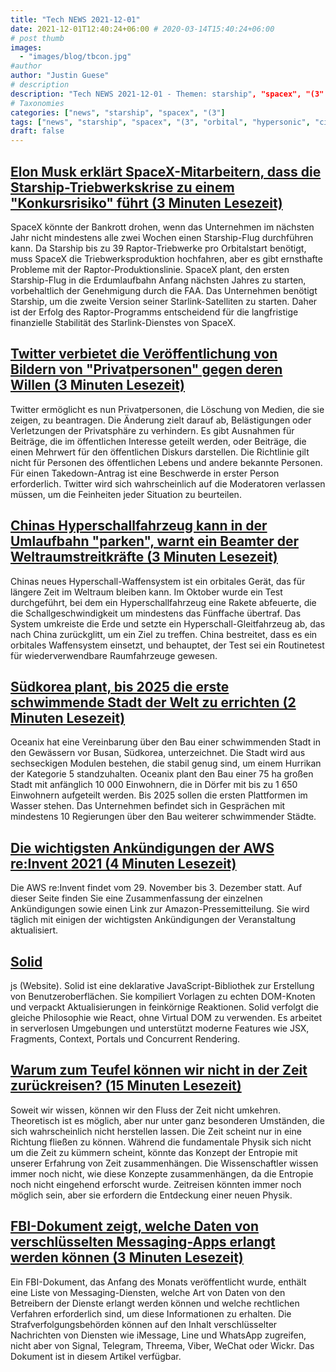 ```yaml
---
title: "Tech NEWS 2021-12-01"
date: 2021-12-01T12:40:24+06:00 # 2020-03-14T15:40:24+06:00
# post thumb
images:
  - "images/blog/tbcon.jpg"
#author
author: "Justin Guese"
# description
description: "Tech NEWS 2021-12-01 - Themen: starship", "spacex", "(3"
# Taxonomies
categories: ["news", "starship", "spacex", "(3"]
tags: ["news", "starship", "spacex", "(3", "orbital", "hypersonic", "city"]
draft: false
---
```


## [Elon Musk erklärt SpaceX-Mitarbeitern, dass die Starship-Triebwerkskrise zu einem "Konkursrisiko" führt (3 Minuten Lesezeit)](https://www.cnbc.com/2021/11/30/elon-musk-to-spacex-starships-raptor-engine-crisis-risks-bankruptcy.html)

 SpaceX könnte der Bankrott drohen, wenn das Unternehmen im nächsten Jahr nicht mindestens alle zwei Wochen einen Starship-Flug durchführen kann. Da Starship bis zu 39 Raptor-Triebwerke pro Orbitalstart benötigt, muss SpaceX die Triebwerksproduktion hochfahren, aber es gibt ernsthafte Probleme mit der Raptor-Produktionslinie. SpaceX plant, den ersten Starship-Flug in die Erdumlaufbahn Anfang nächsten Jahres zu starten, vorbehaltlich der Genehmigung durch die FAA. Das Unternehmen benötigt Starship, um die zweite Version seiner Starlink-Satelliten zu starten. Daher ist der Erfolg des Raptor-Programms entscheidend für die langfristige finanzielle Stabilität des Starlink-Dienstes von SpaceX.

## [Twitter verbietet die Veröffentlichung von Bildern von "Privatpersonen" gegen deren Willen (3 Minuten Lesezeit)](https://www.theverge.com/2021/11/30/22809746/twitter-ban-personal-information-private-media-photo-videos-harassment?scrolla=5eb6d68b7fedc32c19ef33b4)

 Twitter ermöglicht es nun Privatpersonen, die Löschung von Medien, die sie zeigen, zu beantragen. Die Änderung zielt darauf ab, Belästigungen oder Verletzungen der Privatsphäre zu verhindern. Es gibt Ausnahmen für Beiträge, die im öffentlichen Interesse geteilt werden, oder Beiträge, die einen Mehrwert für den öffentlichen Diskurs darstellen. Die Richtlinie gilt nicht für Personen des öffentlichen Lebens und andere bekannte Personen. Für einen Takedown-Antrag ist eine Beschwerde in erster Person erforderlich. Twitter wird sich wahrscheinlich auf die Moderatoren verlassen müssen, um die Feinheiten jeder Situation zu beurteilen.

## [Chinas Hyperschallfahrzeug kann in der Umlaufbahn "parken", warnt ein Beamter der Weltraumstreitkräfte (3 Minuten Lesezeit)](https://interestingengineering.com/chinas-hypersonic-vehicle-can-park-in-orbit-warns-a-space-force-official)

 Chinas neues Hyperschall-Waffensystem ist ein orbitales Gerät, das für längere Zeit im Weltraum bleiben kann. Im Oktober wurde ein Test durchgeführt, bei dem ein Hyperschallfahrzeug eine Rakete abfeuerte, die die Schallgeschwindigkeit um mindestens das Fünffache übertraf. Das System umkreiste die Erde und setzte ein Hyperschall-Gleitfahrzeug ab, das nach China zurückglitt, um ein Ziel zu treffen. China bestreitet, dass es ein orbitales Waffensystem einsetzt, und behauptet, der Test sei ein Routinetest für wiederverwendbare Raumfahrzeuge gewesen.

## [Südkorea plant, bis 2025 die erste schwimmende Stadt der Welt zu errichten (2 Minuten Lesezeit)](https://www.globalconstructionreview.com/south-korea-plans-to-host-worlds-first-floating-city-by-2025/)

 Oceanix hat eine Vereinbarung über den Bau einer schwimmenden Stadt in den Gewässern vor Busan, Südkorea, unterzeichnet. Die Stadt wird aus sechseckigen Modulen bestehen, die stabil genug sind, um einem Hurrikan der Kategorie 5 standzuhalten. Oceanix plant den Bau einer 75 ha großen Stadt mit anfänglich 10 000 Einwohnern, die in Dörfer mit bis zu 1 650 Einwohnern aufgeteilt werden. Bis 2025 sollen die ersten Plattformen im Wasser stehen. Das Unternehmen befindet sich in Gesprächen mit mindestens 10 Regierungen über den Bau weiterer schwimmender Städte.

## [Die wichtigsten Ankündigungen der AWS re:Invent 2021 (4 Minuten Lesezeit)](https://aws.amazon.com/blogs/aws/top-announcements-of-aws-reinvent-2021/)

 Die AWS re:Invent findet vom 29. November bis 3. Dezember statt. Auf dieser Seite finden Sie eine Zusammenfassung der einzelnen Ankündigungen sowie einen Link zur Amazon-Pressemitteilung. Sie wird täglich mit einigen der wichtigsten Ankündigungen der Veranstaltung aktualisiert.

## [Solid](https://www.solidjs.com/)

js (Website). Solid ist eine deklarative JavaScript-Bibliothek zur Erstellung von Benutzeroberflächen. Sie kompiliert Vorlagen zu echten DOM-Knoten und verpackt Aktualisierungen in feinkörnige Reaktionen. Solid verfolgt die gleiche Philosophie wie React, ohne Virtual DOM zu verwenden. Es arbeitet in serverlosen Umgebungen und unterstützt moderne Features wie JSX, Fragments, Context, Portals und Concurrent Rendering.

## [Warum zum Teufel können wir nicht in der Zeit zurückreisen? (15 Minuten Lesezeit)](https://arstechnica.com/science/2021/11/why-the-expletive-cant-we-travel-back-in-time/)

 Soweit wir wissen, können wir den Fluss der Zeit nicht umkehren. Theoretisch ist es möglich, aber nur unter ganz besonderen Umständen, die sich wahrscheinlich nicht herstellen lassen. Die Zeit scheint nur in eine Richtung fließen zu können. Während die fundamentale Physik sich nicht um die Zeit zu kümmern scheint, könnte das Konzept der Entropie mit unserer Erfahrung von Zeit zusammenhängen. Die Wissenschaftler wissen immer noch nicht, wie diese Konzepte zusammenhängen, da die Entropie noch nicht eingehend erforscht wurde. Zeitreisen könnten immer noch möglich sein, aber sie erfordern die Entdeckung einer neuen Physik.

## [FBI-Dokument zeigt, welche Daten von verschlüsselten Messaging-Apps erlangt werden können (3 Minuten Lesezeit)](https://therecord.media/fbi-document-shows-what-data-can-be-obtained-from-encrypted-messaging-apps/)

 Ein FBI-Dokument, das Anfang des Monats veröffentlicht wurde, enthält eine Liste von Messaging-Diensten, welche Art von Daten von den Betreibern der Dienste erlangt werden können und welche rechtlichen Verfahren erforderlich sind, um diese Informationen zu erhalten. Die Strafverfolgungsbehörden können auf den Inhalt verschlüsselter Nachrichten von Diensten wie iMessage, Line und WhatsApp zugreifen, nicht aber von Signal, Telegram, Threema, Viber, WeChat oder Wickr. Das Dokument ist in diesem Artikel verfügbar.

